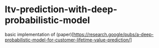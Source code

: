 # ltv-prediction-with-deep-probabilistic-model
basic implementation of (paper)[https://research.google/pubs/a-deep-probabilistic-model-for-customer-lifetime-value-prediction/]
